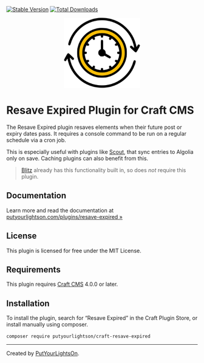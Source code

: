 [![Stable Version](https://img.shields.io/packagist/v/putyourlightson/craft-resave-expired?label=stable)]((https://packagist.org/packages/putyourlightson/craft-resave-expired))
[![Total Downloads](https://img.shields.io/packagist/dt/putyourlightson/craft-resave-expired)](https://packagist.org/packages/putyourlightson/craft-resave-expired)

<p align="center"><img width="200" src="src/icon.svg"></p>

# Resave Expired Plugin for Craft CMS

The Resave Expired plugin resaves elements when their future post or expiry dates pass. It requires a console command to be run on a regular schedule via a cron job.

This is especially useful with plugins like [Scout](https://plugins.craftcms.com/scout?craft4), that sync entries to Algolia only on save. Caching plugins can also benefit from this.

> [Blitz](https://putyourlightson.com/plugins/blitz) already has this functionality built in, so does *not* require this plugin.

## Documentation

Learn more and read the documentation at [putyourlightson.com/plugins/resave-expired »
](https://putyourlightson.com/plugins/resave-expired)

## License

This plugin is licensed for free under the MIT License.

## Requirements

This plugin requires [Craft CMS](https://craftcms.com/) 4.0.0 or later.

## Installation

To install the plugin, search for “Resave Expired” in the Craft Plugin Store, or install manually using composer.

```shell
composer require putyourlightson/craft-resave-expired
```

---

Created by [PutYourLightsOn](https://putyourlightson.com/).
